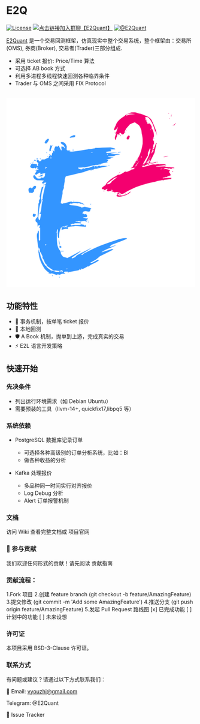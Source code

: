 # E2Q

[![License](https://img.shields.io/badge/license-BSD--3--Clause-blue?style=flat-square)](LICENSE)
[![点击链接加入群聊【E2Quant】](https://img.shields.io/badge/QQ%E7%BE%A4-995910672-green)](https://qm.qq.com/q/isPUXV7sdO)
[![@E2Quant](https://img.shields.io/badge/Telegram-2CA5E0?style=flat-squeare&logo=telegram&logoColor=white)](https://t.me/+FL19RxoJpztmY2E5)

[E2Quant](https://github.com/E2Quant) 是一个交易回测框架，仿真现实中整个交易系统，整个框架由：交易所(OMS), 券商(Broker), 交易者(Trader)三部分组成.

- 采用 ticket 报价: Price/Time 算法
- 可选择 AB book 方式
- 利用多进程多线程快速回测各种临界条件
- Trader 与 OMS 之间采用 FIX Protocol

![Logo](./e2q_512.png)
---

## 功能特性

- 🚀 事务机制，按单笔 ticket 报价
- 🔧 本地回测
- 🛡️ A Book 机制，抛单到上游，完成真实的交易
- ⚡ E2L 语言开发策略

## 快速开始

### 先决条件

- 列出运行环境需求（如 Debian Ubuntu）
- 需要预装的工具（llvm-14+, quickfix17,libpq5 等）

### 系统依赖

- PostgreSQL 数据库记录订单
    - 可选择各种高级别的订单分析系统，比如：BI
    - 做各种收益的分析

- Kafka 处理报价
    - 多品种同一时间实行对齐报价
    - Log Debug 分析
    - Alert 订单报警机制



### 文档
访问 Wiki 查看完整文档或 项目官网

### 🤝 参与贡献
我们欢迎任何形式的贡献！请先阅读 贡献指南

### 贡献流程：

1.Fork 项目
2.创建 feature branch (git checkout -b feature/AmazingFeature)
3.提交修改 (git commit -m 'Add some AmazingFeature')
4.推送分支 (git push origin feature/AmazingFeature)
5.发起 Pull Request
路线图
[x] 已完成功能
[ ] 计划中的功能
[ ] 未来设想

### 许可证
本项目采用 BSD-3-Clause 许可证。

### 联系方式
有问题或建议？请通过以下方式联系我们：

📧 Email: vyouzhi@gmail.com

Telegram: @E2Quant

🐞 Issue Tracker
